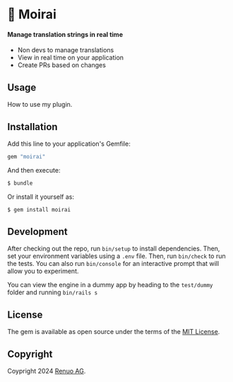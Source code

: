 # 🧵 Moirai

#### Manage translation strings in real time

- Non devs to manage translations
- View in real time on your application
- Create PRs based on changes

## Usage
How to use my plugin.

## Installation
Add this line to your application's Gemfile:

```ruby
gem "moirai"
```

And then execute:
```bash
$ bundle
```

Or install it yourself as:
```bash
$ gem install moirai
```

## Development

After checking out the repo, run `bin/setup` to install dependencies.
Then, set your environment variables using a `.env` file.
Then, run `bin/check` to run the tests.
You can also run `bin/console` for an interactive prompt that will allow you to experiment.

You can view the engine in a dummy app by heading to the `test/dummy` folder and running `bin/rails s` 

## License
The gem is available as open source under the terms of the [MIT License](https://opensource.org/licenses/MIT).

## Copyright

Coypright 2024 [Renuo AG](https://www.renuo.ch/).
